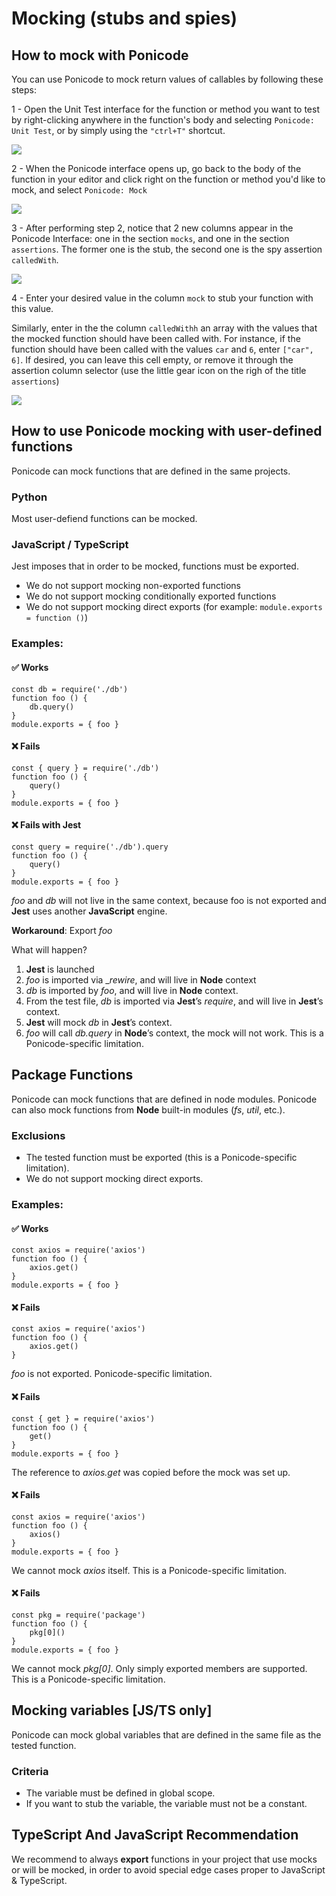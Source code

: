 # Mocking (stubs and spies)

## How to mock with Ponicode

You can use Ponicode to mock return values of callables by following these steps:

1 - Open the Unit Test interface for the function or method you want to test by right-clicking anywhere in the function's body and selecting `Ponicode: Unit Test`, or by simply using the `"ctrl+T"` shortcut.

![](images/ponicode_unit_test.png)

2 - When the Ponicode interface opens up, go back to the body of the function in your editor and click right on the function or method you'd like to mock, and select `Ponicode: Mock`

![](images/mocking_selection.png)

3 - After performing step 2, notice that 2 new columns appear in the Ponicode Interface: one in the section `mocks`, and one in the section `assertions`. The former one is the stub, the second one is the spy assertion `calledWith`.

![](images/mocking_column.png)

4 - Enter your desired value in the column `mock` to stub your function with this value. 

Similarly, enter in the the column `calledWithh` an array with the values that the mocked function should have been called with. For instance, if the function should have been called with the values `car` and `6`, enter `["car", 6]`. If desired, you can leave this cell empty, or remove it through the assertion column selector (use the little gear icon on the righ of the title `assertions`) 

![](images/mocking_value.png)

## How to use Ponicode mocking with user-defined functions

Ponicode can mock functions that are defined in the same projects.

### Python

Most user-defiend functions can be mocked.

### JavaScript / TypeScript

Jest imposes that in order to be mocked, functions must be exported.

* We do not support mocking non-exported functions
* We do not support mocking conditionally exported functions
* We do not support mocking direct exports (for example: `module.exports = function ()`)

### Examples:

#### ✅ Works

```
const db = require('./db')
function foo () {
    db.query()
}
module.exports = { foo }
```

#### ❌ Fails

```
const { query } = require('./db')
function foo () {
    query()
}
module.exports = { foo }
```

#### ❌ Fails with Jest

```
const query = require('./db').query
function foo () {
    query()
}
module.exports = { foo }
```

*foo* and *db* will not live in the same context, because foo is not exported and **Jest** uses another **JavaScript** engine.

**Workaround**: Export _foo_

What will happen?

1. **Jest** is launched
2. _foo_ is imported via __rewire_, and will live in **Node** context
3. _db_ is imported by _foo_, and will live in **Node** context.
4. From the test file, _db_ is imported via **Jest**’s _require_, and will live in **Jest**’s context.
5. **Jest** will mock _db_ in **Jest**’s context.
6. _foo_ will call _db.query_ in **Node**’s context, the mock will not work. This is a Ponicode-specific limitation.

## Package Functions

Ponicode can mock functions that are defined in node modules. Ponicode can also mock functions from **Node** built-in modules (_fs_, _util_, etc.).

### Exclusions

* The tested function must be exported (this is a Ponicode-specific limitation).
* We do not support mocking direct exports.

### Examples:

#### ✅ Works

```
const axios = require('axios')
function foo () {
    axios.get()
}    
module.exports = { foo }
```

#### ❌ Fails

```
const axios = require('axios')
function foo () {
    axios.get()
}
```

_foo_ is not exported. Ponicode-specific limitation.

#### ❌ Fails

```
const { get } = require('axios')
function foo () {
    get()
}    
module.exports = { foo }
```

The reference to _axios.get_ was copied before the mock was set up.

#### ❌ Fails

```
const axios = require('axios')
function foo () {
    axios()
}
module.exports = { foo }
```

We cannot mock _axios_ itself. This is a Ponicode-specific limitation.

#### ❌ Fails

```
const pkg = require('package')
function foo () {
    pkg[0]()
}
module.exports = { foo }
```

We cannot mock _pkg[0]_. Only simply exported members are supported. This is a Ponicode-specific limitation.

<!-- ## Mocking native functions

Ponicode can mock native functions that do not need to be imported. Here are some examples.

### Javascript

**Example**: _Math.random_

### Node

**Example**: _Buffer.from_

### Browser

**Example**: _fetch_ -->

## Mocking variables [JS/TS only]

Ponicode can mock global variables that are defined in the same file as the tested function.

### Criteria

- The variable must be defined in global scope.
- If you want to stub the variable, the variable must not be a constant.

## TypeScript And JavaScript Recommendation

We recommend to always **export** functions in your project that use mocks or will be mocked, in order to avoid special edge cases proper to JavaScript & TypeScript.






